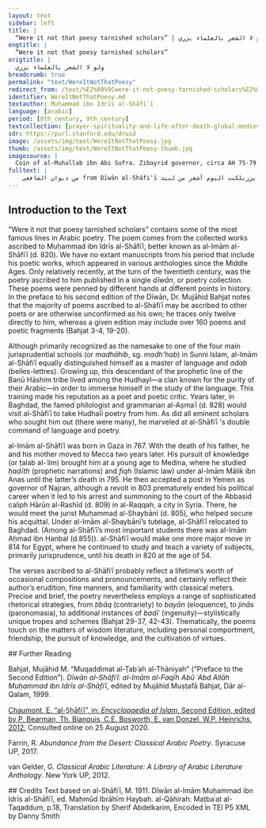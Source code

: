 ```yaml
---
layout: text
sidebar: left
title: |
  “Were it not that poesy tarnished scholars” | ولو لا الشعر بالعلماء يزري
engtitle: |
  “Were it not that poesy tarnished scholars”
origtitle: |
  ولو لا الشعر بالعلماء يزري
breadcrumb: true
permalink: "text/WereItNotThatPoesy"
redirect_from: /text/%E2%80%9Cwere-it-not-poesy-tarnished-scholars%E2%80%9D
identifier: WereItNotThatPoesy.md
textauthor: Muḥammad ibn Idrīs al-Shāfiʿī
language: [arabic]
period: [8th_century, 9th_century]
textcollection: [prayer-spirituality-and-life-after-death-global-medieval-perspectives]
sdr: https://purl.stanford.edu/druid 
image: /assets/img/text/WereItNotThatPoesy.jpg
thumb: /assets/img/text/WereItNotThatPoesy-thumb.jpg
imagesource: |
  Coin of al-Muhallab ibn Abi Sufra. Zibayrid governor, circa AH 75-79 / AD 694-698, Classical Numismatic Group, Inc. [CC BY-SA]
fulltext: |
    من ديوان الشافعي from Dīwān al-Shāfiʿī ولو لا الشعر بالعلماء يزريلكنت اليوم أشعر من لبيد Were it not that poesy tarnished scholarsI would have now LabīdThe great Arab poet (d.c.660). وأشجع في الوغى من كل ليثوآل مهلب وبني يزيد Shown more courageous than every battle-lion,The House Muhallab,A powerful Arab family of generals and governors.the Banī Yazīd.The storied ruling tribe. ولولا خشية الرحمن ربيحسبت الناس كلهم عبيدي Were it not for fearing al-Raḥmān,A name of Allāh that encompasses the very possession of mercy.my Master,I would have counted the people—all people—my slaves. 
--- 
```

## Introduction to the Text 
<p>“Were it not that poesy tarnished scholars” contains some of the most famous lines in Arabic poetry. The poem comes from the collected works ascribed to Muḥammad ibn Idrīs al-Shāfiʿī, better known as al-Imām al-Shāfiʿī (d. 820). We have no extant manuscripts from his period that include his poetic works, which appeared in various anthologies since the Middle Ages. Only relatively recently, at the turn of the twentieth century, was the poetry ascribed to him published in a single <em>dīwān</em>, or poetry collection. These poems were penned by different hands at different points in history. In the preface to his second edition of the Dīwān, Dr. Mujāhid Bahjat notes that the majority of poems ascribed to al-Shāfiʿī may be ascribed to other poets or are otherwise unconfirmed as his own; he traces only twelve directly to him, whereas a given edition may include over 160 poems and poetic fragments (Bahjat 3-4, 19-20).</p> <p>Although primarily recognized as the namesake to one of the four main jurisprudential schools (or <em>madhāhib</em>, sg. <em>madh'hab</em>) in Sunni Islam, al-Imām al-Shāfiʿī equally distinguished himself as a master of language and <em>adab</em> (belles-lettres). Growing up, this descendant of the prophetic line of the Banū Hāshim tribe lived among the Hudhayl—a clan known for the purity of their Arabic—in order to immerse himself in the study of the language. This training made his reputation as a poet and poetic critic. Years later, in Baghdad, the famed philologist and grammarian al-Aṣmaʿī (d. 828) would visit al-Shāfiʿī to take Hudhalī poetry from him. As did all eminent scholars who sought him out (there were many), he marveled at al-Shāfiʿī 's double command of language and poetry.</p> <p dir="ltr" id="docs-internal-guid-b4c686b3-7fff-80a6-e082-0faf1018b028">al-Imām al-Shāfiʿī was born in Gaza in 767. With the death of his father, he and his mother moved to Mecca two years later. His pursuit of knowledge (or ṭalab al-ʿilm) brought him at a young age to Medina, where he studied <em>ḥadīth</em> (prophetic narrations) and <em>fiqh</em> (Islamic law) under al-Imām Mālik ibn Anas until the latter’s death in 795. He then accepted a post in Yemen as governor of Najran, although a revolt in 803 prematurely ended his political career when it led to his arrest and summoning to the court of the Abbasid caliph Hārūn al-Rashīd (d. 809) in al-Raqqah, a city in Syria. There, he would meet the jurist Muḥammad al-Shaybānī (d. 805), who helped secure his acquittal. Under al-Imām al-Shaybānī’s tutelage, al-Shāfiʿī relocated to Baghdad. (Among al-Shāfiʿī’s most important students there was al-Imām Aḥmad ibn Ḥanbal (d.855)). al-Shāfiʿī would make one more major move in 814 for Egypt, where he continued to study and teach a variety of subjects, primarily jurisprudence, until his death in 820 at the age of 54.</p> <p dir="ltr">The verses ascribed to al-Shāfiʿī probably reflect a lifetime’s worth of occasional compositions and pronouncements, and certainly reflect their author’s erudition, fine manners, and familiarity with classical meters. Precise and brief, the poetry nevertheless employs a range of sophisticated rhetorical strategies, from <em>ṭibāq</em> (contrariety) to <em>bayān</em> (eloquence), to <em>jinās</em> (paronomasia), to additional instances of <em>badīʿ</em> (ingenuity)—stylistically unique tropes and schemes (Bahjat 29-37, 42-43). Thematically, the poems touch on the matters of wisdom literature, including personal comportment, friendship, the pursuit of knowledge, and the cultivation of virtues.</p>
## Further Reading 
<p>Bahjat, Mujāhid M. “Muqaddimat al-Ṭabʿah al-Thāniyah” (“Preface to the Second Edition”). <em>Dīwān al-Shāfiʿī: al-Imām al-Faqīh Abū ʿAbd Allāh Muḥammad ibn Idrīs al-Shāfiʿī</em>, edited by Mujāhid Muṣṭafā Bahjat, Dār al-Qalam, 1999.</p> <p><a href="http://dx.doi.org/10.1163/1573-3912_islam_COM_1020">Chaumont, E. “al-S̲h̲āfiʿī”, in: <em>Encyclopaedia of Islam</em>, Second Edition, edited by P. Bearman, Th. Bianquis, C.E. Bosworth, E. van Donzel, W.P. Heinrichs, 2012.</a> Consulted online on 25 August 2020<http: dx.doi.org="">. </http:></p> <p><http: dx.doi.org="">Farrin, R. <em>Abundance from the Desert: Classical Arabic Poetry</em>. Syracuse UP, 2017.</http:></p> <p><http: dx.doi.org="">van Gelder, G.<em> Classical Arabic Literature: A Library of Arabic Literature Anthology</em>. New York UP, 2012.</http:></p>
## Credits
Text based on al-Shāfiʿī, M. 1911. Dīwān al-Imām Muḥammad ibn Idrīs al-Shāfiʿī, ed. Maḥmūd Ibrāhīm Haybah. al-Qāhirah: Maṭbaʿat al-Taqaddum, p.18, Translation by Sherif Abdelkarim, Encoded in TEI P5 XML by Danny Smith

